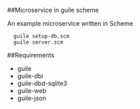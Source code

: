 ##Microservice in guile scheme

An example microservice written in Scheme

```
  guile setup-db.scm
  guile server.scm
```

##Requirements

* guile
* guile-dbi
* guile-dbd-sqlite3
* guile-web
* guile-json


